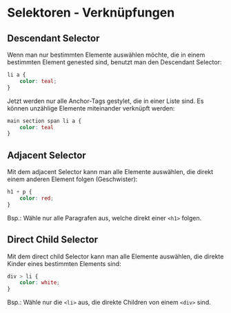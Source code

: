 # Selektoren - Verknüpfungen

<show-structure depth="2" />

## Descendant Selector

Wenn man nur bestimmten Elemente auswählen möchte, die in einem bestimmten Element genested sind, benutzt man den Descendant Selector:

```CSS
li a {
    color: teal;
}
```

Jetzt werden nur alle Anchor-Tags gestylet, die in einer Liste sind. Es können unzählige Elemente miteinander verknüpft werden:

```CSS
main section span li a {
	color: teal
}
```

## Adjacent Selector

Mit dem adjacent Selector kann man alle Elemente auswählen, die direkt einem anderen Element folgen (Geschwister):

```CSS
h1 + p {
    color: red;
}
```

Bsp.: Wähle nur alle Paragrafen aus, welche direkt einer `<h1>` folgen.

## Direct Child Selector

Mit dem direct child Selector kann man alle Elemente auswählen, die direkte Kinder eines bestimmten Elements sind:

```CSS
div > li {
    color: white;
}
```

Bsp.: Wähle nur die `<li>` aus, die direkte Children von einem `<div>` sind.
